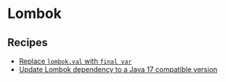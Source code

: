 # Lombok

## Recipes

* [Replace `lombok.val` with `final var`](lombokvaltofinalvar.md)
* [Update Lombok dependency to a Java 17 compatible version](updatelomboktojava17.md)


